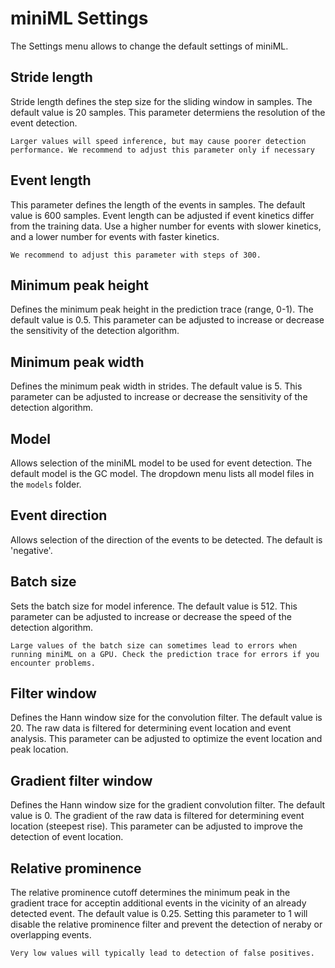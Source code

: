 # miniML Settings

The Settings menu allows to change the default settings of miniML.

## Stride length

Stride length defines the step size for the sliding window in samples. The default value is 20 samples. This parameter determiens the resolution of the event detection.

```{tip}
Larger values will speed inference, but may cause poorer detection performance. We recommend to adjust this parameter only if necessary
```

## Event length

This parameter defines the length of the events in samples. The default value is 600 samples. Event length can be adjusted if event kinetics differ from the training data. Use a higher number for events with slower kinetics, and a lower number for events with faster kinetics. 

```{tip}
We recommend to adjust this parameter with steps of 300.
```

## Minimum peak height

Defines the minimum peak height in the prediction trace (range, 0-1). The default value is 0.5. This parameter can be adjusted to increase or decrease the sensitivity of the detection algorithm. 

## Minimum peak width

Defines the minimum peak width in strides. The default value is 5. This parameter can be adjusted to increase or decrease the sensitivity of the detection algorithm.

## Model

Allows selection of the miniML model to be used for event detection. The default model is the GC model. The dropdown menu lists all model files in the `models` folder.

## Event direction

Allows selection of the direction of the events to be detected. The default is 'negative'.

## Batch size

Sets the batch size for model inference. The default value is 512. This parameter can be adjusted to increase or decrease the speed of the detection algorithm. 

```{important}
Large values of the batch size can sometimes lead to errors when running miniML on a GPU. Check the prediction trace for errors if you encounter problems.
```

## Filter window

Defines the Hann window size for the convolution filter. The default value is 20. The raw data is filtered for determining event location and event analysis. This parameter can be adjusted to optimize the event location and peak location.

## Gradient filter window

Defines the Hann window size for the gradient convolution filter. The default value is 0. The gradient of the raw data is filtered for determining event location (steepest rise). This parameter can be adjusted to improve the detection of event location.

## Relative prominence

The relative prominence cutoff determines the minimum peak in the gradient trace for acceptin additional events in the vicinity of an already detected event. The default value is 0.25. Setting this parameter to 1 will disable the relative prominence filter and prevent the detection of neraby or overlapping events.

```{important}
Very low values will typically lead to detection of false positives.
```